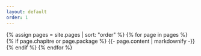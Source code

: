 ```yaml
---
layout: default
order: 1
---
```


{% assign pages = site.pages | sort: "order" %}
{% for page in pages %}
 {% if page.chapitre or page.package %}
    {{- page.content | markdownify -}} 
  {% endif %}
{% endfor %}